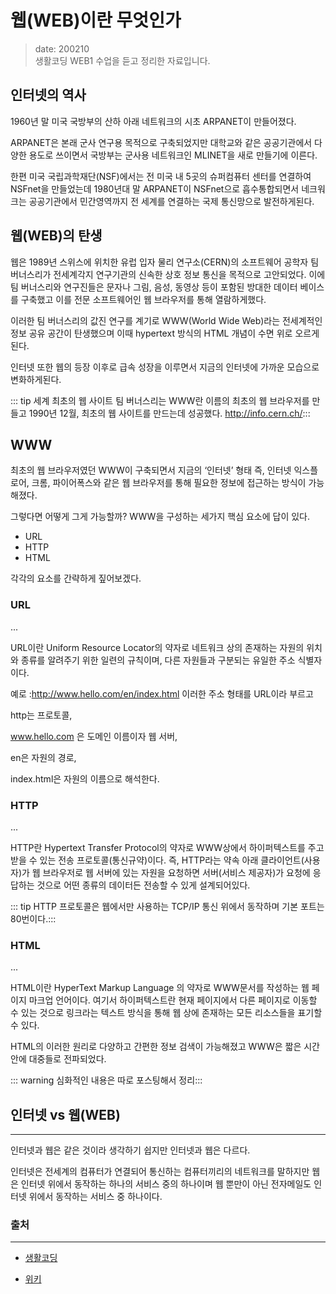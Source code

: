웹(WEB)이란 무엇인가 <Badge text="song" />
==========================================

> date: 200210  
> 생활코딩 WEB1 수업을 듣고 정리한 자료입니다.

인터넷의 역사
-------------

1960년 말 미국 국방부의 산하 아래 네트워크의 시초 ARPANET이 만들어졌다.

ARPANET은 본래 군사 연구용 목적으로 구축되었지만 대학교와 같은 공공기관에서 다양한 용도로 쓰이면서 국방부는 군사용 네트워크인 MLINET을 새로 만들기에 이른다.

한편 미국 국립과학재단(NSF)에서는 전 미국 내 5곳의 슈퍼컴퓨터 센터를 연결하여 NSFnet을 만들었는데 1980년대 말 ARPANET이 NSFnet으로 흡수통합되면서 네크워크는 공공기관에서 민간영역까지 전 세계를 연결하는 국제 통신망으로 발전하게된다.

웹(WEB)의 탄생
--------------

웹은 1989년 스위스에 위치한 유럽 입자 물리 연구소(CERN)의 소프트웨어 공학자 팀 버너스리가 전세계각지 연구기관의 신속한 상호 정보 통신을 목적으로 고안되었다. 이에 팀 버너스리와 연구진들은 문자나 그림, 음성, 동영상 등이 포함된 방대한 데이터 베이스를 구축했고 이를 전문 소프트웨어인 웹 브라우저를 통해 열람하게했다.

이러한 팀 버너스리의 값진 연구를 계기로 WWW(World Wide Web)라는 전세계적인 정보 공유 공간이 탄생했으며 이때 hypertext 방식의 HTML 개념이 수면 위로 오르게된다.

인터넷 또한 웹의 등장 이후로 급속 성장을 이루면서 지금의 인터넷에 가까운 모습으로 변화하게된다.

::: tip 세계 최초의 웹 사이트 팀 버너스리는 WWW란 이름의 최초의 웹 브라우저를 만들고 1990년 12월, 최초의 웹 사이트를 만드는데 성공했다. http://info.cern.ch/:::

WWW
---

최초의 웹 브라우저였던 WWW이 구축되면서 지금의 ‘인터넷’ 형태 즉, 인터넷 익스플로어, 크롬, 파이어폭스와 같은 웹 브라우저를 통해 필요한 정보에 접근하는 방식이 가능해졌다.

그렇다면 어떻게 그게 가능할까? WWW을 구성하는 세가지 핵심 요소에 답이 있다.

-	URL
-	HTTP
-	HTML

각각의 요소를 간략하게 짚어보겠다.

### URL
...

URL이란 Uniform Resource Locator의 약자로 네트워크 상의 존재하는 자원의 위치와 종류를 알려주기 위한 일련의 규칙이며, 다른 자원들과 구분되는 유일한 주소 식별자이다.

예로 :http://www.hello.com/en/index.html 이러한 주소 형태를 URL이라 부르고

http는 프로토콜,

www.hello.com 은 도메인 이름이자 웹 서버,

en은 자원의 경로,

index.html은 자원의 이름으로 해석한다.

### HTTP
...

HTTP란 Hypertext Transfer Protocol의 약자로 WWW상에서 하이퍼텍스트를 주고받을 수 있는 전송 프로토콜(통신규약)이다. 즉, HTTP라는 약속 아래 클라이언트(사용자)가 웹 브라우저로 웹 서버에 있는 자원을 요청하면 서버(서비스 제공자)가 요청에 응답하는 것으로 어떤 종류의 데이터든 전송할 수 있게 설계되어있다.

::: tip HTTP 프로토콜은 웹에서만 사용하는 TCP/IP 통신 위에서 동작하며 기본 포트는 80번이다.:::

### HTML
...

HTML이란 HyperText Markup Language 의 약자로 WWW문서를 작성하는 웹 페이지 마크업 언어이다. 여기서 하이퍼텍스트란 현재 페이지에서 다른 페이지로 이동할 수 있는 것으로 링크라는 텍스트 방식을 통해 웹 상에 존재하는 모든 리소스들을 표기할 수 있다.

HTML의 이러한 원리로 다양하고 간편한 정보 검색이 가능해졌고 WWW은 짧은 시간안에 대중들로 전파되었다.


::: warning 심화적인 내용은 따로 포스팅해서 정리:::


## 인터넷 vs 웹(WEB)
---

인터넷과 웹은 같은 것이라 생각하기 쉽지만
인터넷과 웹은 다르다.

인터넷은 전세계의 컴퓨터가 연결되어 통신하는 컴퓨터끼리의 네트워크를 말하지만
웹은 인터넷 위에서 동작하는 하나의 서비스 중의 하나이며
웹 뿐만이 아닌 전자메일도 인터넷 위에서 동작하는 서비스 중 하나이다. 



### 출처
---

- [생활코딩](https://opentutorials.org/course/3084/18889)

- [위키](https://ko.wikipedia.org/wiki/%EC%9B%94%EB%93%9C_%EC%99%80%EC%9D%B4%EB%93%9C_%EC%9B%B9)
